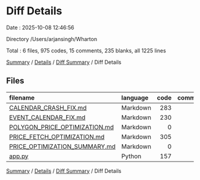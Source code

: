 # Diff Details

Date : 2025-10-08 12:46:56

Directory /Users/arjansingh/Wharton

Total : 6 files,  975 codes, 15 comments, 235 blanks, all 1225 lines

[Summary](results.md) / [Details](details.md) / [Diff Summary](diff.md) / Diff Details

## Files
| filename | language | code | comment | blank | total |
| :--- | :--- | ---: | ---: | ---: | ---: |
| [CALENDAR\_CRASH\_FIX.md](/CALENDAR_CRASH_FIX.md) | Markdown | 283 | 0 | 78 | 361 |
| [EVENT\_CALENDAR\_FIX.md](/EVENT_CALENDAR_FIX.md) | Markdown | 230 | 0 | 69 | 299 |
| [POLYGON\_PRICE\_OPTIMIZATION.md](/POLYGON_PRICE_OPTIMIZATION.md) | Markdown | 0 | 0 | 1 | 1 |
| [PRICE\_FETCH\_OPTIMIZATION.md](/PRICE_FETCH_OPTIMIZATION.md) | Markdown | 305 | 0 | 86 | 391 |
| [PRICE\_OPTIMIZATION\_SUMMARY.md](/PRICE_OPTIMIZATION_SUMMARY.md) | Markdown | 0 | 0 | 1 | 1 |
| [app.py](/app.py) | Python | 157 | 15 | 0 | 172 |

[Summary](results.md) / [Details](details.md) / [Diff Summary](diff.md) / Diff Details
